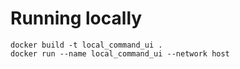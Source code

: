 # Running locally

```
docker build -t local_command_ui .
docker run --name local_command_ui --network host 
```
